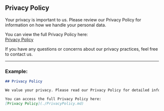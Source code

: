 ## Privacy Policy

Your privacy is important to us. Please review our Privacy Policy for information on how we handle your personal data.

You can view the full Privacy Policy here:  
[Privacy Policy](./PrivacyPolicy.md)

If you have any questions or concerns about our privacy practices, feel free to contact us.

---

### Example:

```markdown
## Privacy Policy

We value your privacy. Please read our Privacy Policy for detailed information about how we collect, use, and protect your data.

You can access the full Privacy Policy here:  
[Privacy Policy](./PrivacyPolicy.md)
